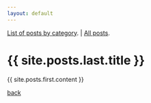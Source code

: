 ```yaml
---
layout: default
---
```


[List of posts by category](./categories.html).
 | [All posts](./blog.html).

<h1>{{ site.posts.last.title }}</h1>
{{ site.posts.first.content }}


[back](./)
